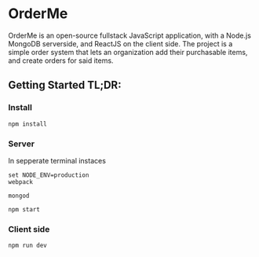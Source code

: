 # OrderMe

OrderMe is an open-source fullstack JavaScript application, with a Node.js MongoDB serverside, and ReactJS on the client side.
The project is a simple order system that lets an organization add their purchasable items, and create orders for said items. 


## Getting Started TL;DR: 

### Install
```
npm install 
```

### Server
In sepperate terminal instaces
```
set NODE_ENV=production
webpack
```
```
mongod
```
```
npm start
```

### Client side
```
npm run dev
```

